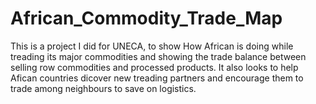 # African_Commodity_Trade_Map
This is a project I  did for UNECA, to show How African is doing while treading its major commodities and showing the trade balance between selling row commodities and processed products.
It also looks to help Afican countries dicover new treading partners and encourage them to trade among neighbours to save on logistics.
